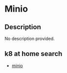 # Minio

## Description

No description provided.

## k8 at home search

- [minio](https://nanne.dev/k8s-at-home-search/#/minio)
